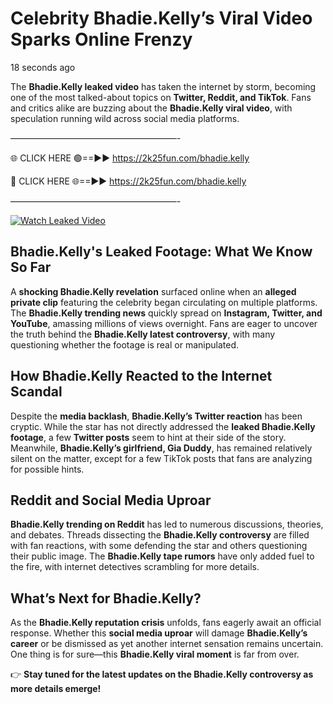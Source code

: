 # Celebrity Bhadie.Kelly’s Viral Video Sparks Online Frenzy

18 seconds ago

The **Bhadie.Kelly leaked video** has taken the internet by storm, becoming one of the most talked-about topics on **Twitter, Reddit, and TikTok**. Fans and critics alike are buzzing about the **Bhadie.Kelly viral video**, with speculation running wild across social media platforms.

———————————————————-

🌐 CLICK HERE 🟢==►► https://2k25fun.com/bhadie.kelly

🔴 CLICK HERE 🌐==►► https://2k25fun.com/bhadie.kelly

———————————————————-

[![Watch Leaked Video](https://miro.medium.com/v2/resize:fit:828/format:webp/1*cilzJN44JGOrTw9NJCrNHA.gif "Watch Leaked Video")](https://2k25fun.com/bhadie.kelly)

## **Bhadie.Kelly's Leaked Footage: What We Know So Far**  
A **shocking Bhadie.Kelly revelation** surfaced online when an **alleged private clip** featuring the celebrity began circulating on multiple platforms. The **Bhadie.Kelly trending news** quickly spread on **Instagram, Twitter, and YouTube**, amassing millions of views overnight. Fans are eager to uncover the truth behind the **Bhadie.Kelly latest controversy**, with many questioning whether the footage is real or manipulated.  

## **How Bhadie.Kelly Reacted to the Internet Scandal**  
Despite the **media backlash**, **Bhadie.Kelly’s Twitter reaction** has been cryptic. While the star has not directly addressed the **leaked Bhadie.Kelly footage**, a few **Twitter posts** seem to hint at their side of the story. Meanwhile, **Bhadie.Kelly’s girlfriend, Gia Duddy**, has remained relatively silent on the matter, except for a few TikTok posts that fans are analyzing for possible hints.  

## **Reddit and Social Media Uproar**  
**Bhadie.Kelly trending on Reddit** has led to numerous discussions, theories, and debates. Threads dissecting the **Bhadie.Kelly controversy** are filled with fan reactions, with some defending the star and others questioning their public image. The **Bhadie.Kelly tape rumors** have only added fuel to the fire, with internet detectives scrambling for more details.  

## **What’s Next for Bhadie.Kelly?**  
As the **Bhadie.Kelly reputation crisis** unfolds, fans eagerly await an official response. Whether this **social media uproar** will damage **Bhadie.Kelly’s career** or be dismissed as yet another internet sensation remains uncertain. One thing is for sure—this **Bhadie.Kelly viral moment** is far from over.  

👉 **Stay tuned for the latest updates on the Bhadie.Kelly controversy as more details emerge!**  